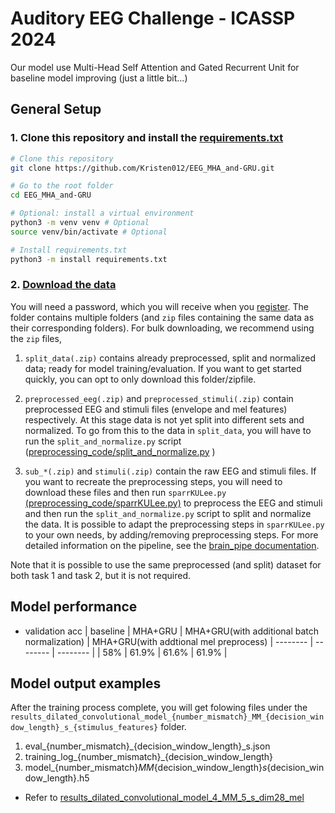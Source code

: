 Auditory EEG Challenge - ICASSP 2024
================================
Our model use Multi-Head Self Attention and Gated Recurrent Unit for baseline model improving (just a little bit...)
## General Setup
### 1. Clone this repository and install the [requirements.txt](requirements.txt)
```bash
# Clone this repository
git clone https://github.com/Kristen012/EEG_MHA_and-GRU.git

# Go to the root folder
cd EEG_MHA_and-GRU

# Optional: install a virtual environment
python3 -m venv venv # Optional
source venv/bin/activate # Optional

# Install requirements.txt
python3 -m install requirements.txt
```

### 2. [Download the data](https://homes.esat.kuleuven.be/~lbollens/)

You will need a password, which you will receive when you [register](https://exporl.github.io/auditory-eeg-challenge-2024/registration/).
The folder contains multiple folders (and `zip` files containing the same data as their corresponding folders). For bulk downloading, we recommend using the `zip` files, 

   1. `split_data(.zip)` contains already preprocessed, split and normalized data; ready for model training/evaluation. 
If you want to get started quickly, you can opt to only download this folder/zipfile.

   2. `preprocessed_eeg(.zip)` and `preprocessed_stimuli(.zip)` contain preprocessed EEG and stimuli files (envelope and mel features) respectively.
At this stage data is not yet split into different sets and normalized. To go from this to the data in `split_data`, you will have to run the `split_and_normalize.py` script ([preprocessing_code/split_and_normalize.py](./preprocessing_code/split_and_normalize.py) )

   3. `sub_*(.zip)` and `stimuli(.zip)` contain the raw EEG and stimuli files. 
If you want to recreate the preprocessing steps, you will need to download these files and then run `sparrKULee.py` [(preprocessing_code/sparrKULee.py)](./preprocessing_code/sparrKULee.py) to preprocess the EEG and stimuli and then run the `split_and_normalize.py` script to split and normalize the data.
It is possible to adapt the preprocessing steps in `sparrKULee.py` to your own needs, by adding/removing preprocessing steps. For more detailed information on the pipeline, see the [brain_pipe documentation](https://exporl.github.io/brain_pipe/).


Note that it is possible to use the same preprocessed (and split) dataset for both task 1 and task 2, but it is not required.

## Model performance
- validation acc
| baseline | MHA+GRU | MHA+GRU(with additional batch normalization) | MHA+GRU(with addtional mel preprocess)
| -------- | -------- | -------- |
| 58% | 61.9% | 61.6% | 61.9% |
## Model output examples
After the training process complete, you will get folowing files under the `results_dilated_convolutional_model_{number_mismatch}_MM_{decision_window_length}_s_{stimulus_features}` folder.

1. eval_{number_mismatch}_{decision_window_length}_s.json
2. training_log_{number_mismatch}_{decision_window_length}
3. model_{number_mismatch}_MM_{decision_window_length}_s_{decision_window_length}.h5

- Refer to [results_dilated_convolutional_model_4_MM_5_s_dim28_mel](results_dilated_convolutional_model_4_MM_5_s_dim28_mel)

